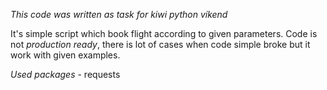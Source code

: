 *This code was written as task for kiwi python víkend*
  
  It's simple script which book flight according to given parameters. 
  Code is not *production ready*, there is lot of cases when code simple broke but it work with given examples.

*Used packages*
        - requests
